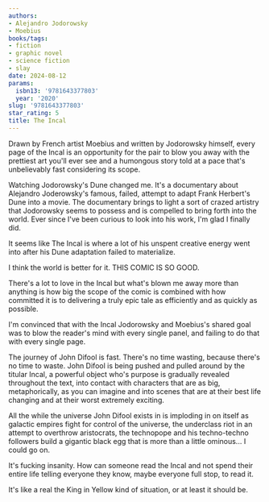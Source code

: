 ```yaml
---
authors:
- Alejandro Jodorowsky
- Moebius
books/tags:
- fiction
- graphic novel
- science fiction
- slay
date: 2024-08-12
params:
  isbn13: '9781643377803'
  year: '2020'
slug: '9781643377803'
star_rating: 5
title: The Incal
---
```


Drawn by French artist Moebius and written by Jodorowsky himself, every page of the Incal is an opportunity for the pair to blow you away with the prettiest art you'll ever see and a humongous story told at a pace that's unbelievably fast considering its scope.

<!--more-->

Watching Jodorowsky's Dune changed me. It's a documentary about Alejandro Joderowsky's famous, failed, attempt to adapt Frank Herbert's Dune into a movie. The documentary brings to light a sort of crazed artistry that Jodorowsky seems to possess and is compelled to bring forth into the world. Ever since I've been curious to look into his work, I'm glad I finally did.

It seems like The Incal is where a lot of his unspent creative energy went into after his Dune adaptation failed to materialize.

I think the world is better for it. THIS COMIC IS SO GOOD.

There's a lot to love in the Incal but what's blown me away more than anything is how big the scope of the comic is combined with how committed it is to delivering a truly epic tale as efficiently and as quickly as possible.

I'm convinced that with the Incal Jodorowsky and Moebius's shared goal was to blow the reader's mind with every single panel, and failing to do that with every single page.

The journey of John Difool is fast. There's no time wasting, because there's no time to waste. John Difool is being pushed and pulled around by the titular Incal, a powerful object who's purpose is gradually revealed throughout the text, into contact with characters that are as big, metaphorically, as you can imagine and into scenes that are at their best life changing and at their worst extremely exciting.

All the while the universe John Difool exists in is imploding in on itself as galactic empires fight for control of the universe, the underclass riot in an attempt to overthrow aristocrats, the technopope and his techno-techno followers build a gigantic black egg that is more than a little ominous... I could go on.

It's fucking insanity. How can someone read the Incal and not spend their entire life telling everyone they know, maybe everyone full stop, to read it.

It's like a real the King in Yellow kind of situation, or at least it should be.